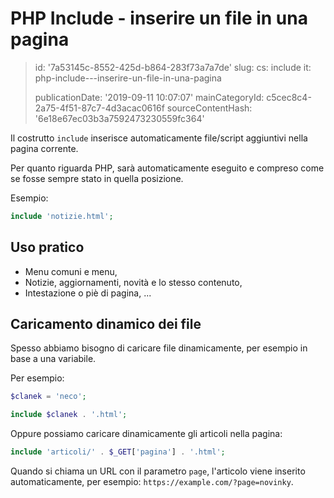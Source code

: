 PHP Include - inserire un file in una pagina
============================================

> id: '7a53145c-8552-425d-b864-283f73a7a7de'
> slug:
> 	cs: include
> 	it: php-include---inserire-un-file-in-una-pagina
> 
> publicationDate: '2019-09-11 10:07:07'
> mainCategoryId: c5cec8c4-2a75-4f51-87c7-4d3acac0616f
> sourceContentHash: '6e18e67ec03b3a7592473230559fc364'

Il costrutto `include` inserisce automaticamente file/script aggiuntivi nella pagina corrente.

Per quanto riguarda PHP, sarà automaticamente eseguito e compreso come se fosse sempre stato in quella posizione.

Esempio:

```php
include 'notizie.html';
```

Uso pratico
-----------------

- Menu comuni e menu,
- Notizie, aggiornamenti, novità e lo stesso contenuto,
- Intestazione o piè di pagina, ...

Caricamento dinamico dei file
--------------------------

Spesso abbiamo bisogno di caricare file dinamicamente, per esempio in base a una variabile.

Per esempio:

```php
$clanek = 'neco';

include $clanek . '.html';
```

Oppure possiamo caricare dinamicamente gli articoli nella pagina:

```php
include 'articoli/' . $_GET['pagina'] . '.html';
```

Quando si chiama un URL con il parametro `page`, l'articolo viene inserito automaticamente, per esempio: `https://example.com/?page=novinky`.
